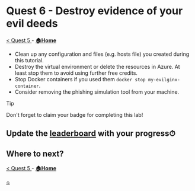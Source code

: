# Quest 6 - Destroy evidence of your evil deeds

[< Quest 5 ](quest5.md) - **[🏠Home](../README.md)**

* Clean up any configuration and files (e.g. hosts file) you created during this tutorial.
* Destroy the virtual environment or delete the resources in Azure. At least stop them to avoid using further free credits.
* Stop Docker containers if you used them `docker stop my-evilginx-container`.
* Consider removing the phishing simulation tool from your machine.

> [!TIP]
> Don't forget to claim your badge for completing this lab!

## Update the [leaderboard](https://forms.office.com/r/aYH8rh7vp5) with your progress⏱

## Where to next?

[< Quest 5 ](quest5.md) - **[🏠Home](../README.md)**

[🔝](#)
